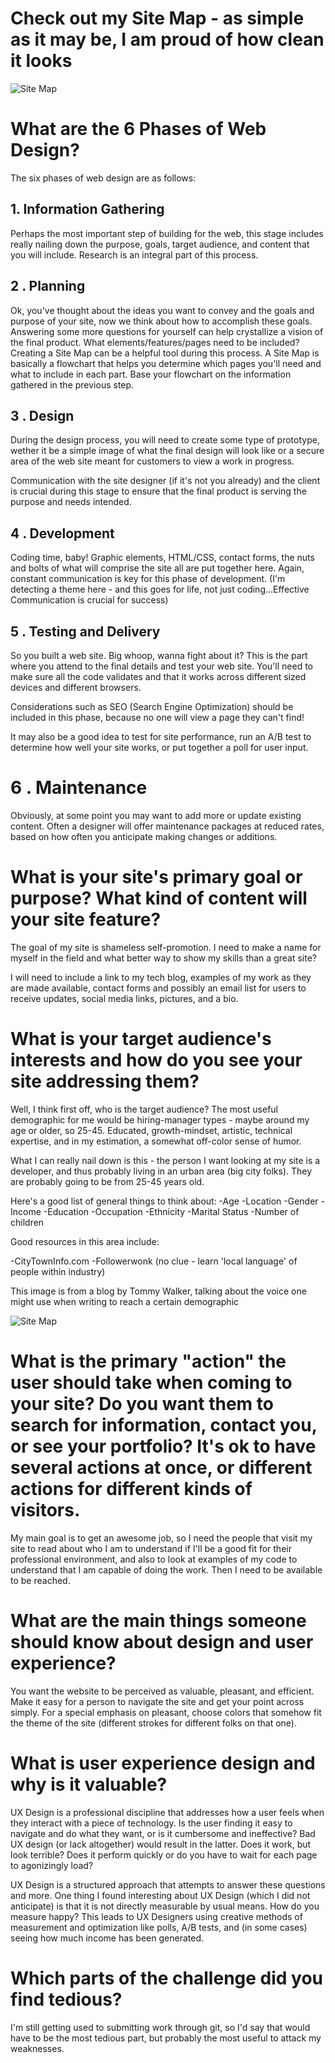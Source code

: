 # Check out my Site Map - as simple as it may be, I am proud of how clean it looks

![Site Map](week-2/imgs/site-map.png)

# What are the 6 Phases of Web Design?

The six phases of web design are as follows:

## 1. Information Gathering 
Perhaps the most important step of building for the web, this stage includes really nailing down the purpose, goals, target audience, and content that you will include. Research is an integral part of this process. 

## 2 . Planning
Ok, you've thought about the ideas you want to convey and the goals and purpose of your site, now we think about how to accomplish these goals. Answering some more questions for yourself can help crystallize a vision of the final product. What elements/features/pages need to be included? Creating a Site Map can be a helpful tool during this process. A Site Map is basically a flowchart that helps you determine which pages you'll need and what to include in each part. Base your flowchart on the information gathered in the previous step. 

## 3 . Design
During the design process, you will need to create some type of prototype, wether it be a simple image of what the final design will look like or a secure area of the web site meant for customers to view a work in progress. 

Communication with the site designer (if it's not you already) and the client is crucial during this stage to ensure that the final product is serving the purpose and needs intended.

## 4 . Development
Coding time, baby! Graphic elements, HTML/CSS, contact forms, the nuts and bolts of what will comprise the site all are put together here. Again, constant communication is key for this phase of development. (I'm detecting a theme here - and this goes for life, not just coding...Effective Communication is crucial for success)

## 5 . Testing and Delivery
So you built a web site. Big whoop, wanna fight about it? This is the part where you attend to the final details and test your web site. You'll need to make sure all the code validates and that it works across different sized devices and different browsers. 

Considerations such as SEO (Search Engine Optimization) should be included in this phase, because no one will view a page they can't find!

It may also be a good idea to test for site performance, run an A/B test to determine how well your site works, or put together a poll for user input.  

# 6 . Maintenance
Obviously, at some point you may want to add more or update existing content. Often a designer  will offer maintenance packages at reduced rates, based on how often you anticipate making changes or additions.

# What is your site's primary goal or purpose? What kind of content will your site feature?
The goal of my site is shameless self-promotion. I need to make a name for myself in the field and what better way to show my skills than a great site? 

I will need to include a link to my tech blog, examples of my work as they are made available, contact forms and possibly an email list for users to receive updates, social media links, pictures, and a bio. 

# What is your target audience's interests and how do you see your site addressing them?
Well, I think first off, who is the target audience? The most useful demographic for me would be hiring-manager types - maybe around my age or older, so 25-45. Educated, growth-mindset, artistic, technical expertise, and in my estimation, a somewhat off-color sense of humor. 

What I can really nail down is this - the person I want looking at my site is a developer, and thus probably living in an urban area (big city folks). They are probably going to be from 25-45 years old. 

Here's a good list of general things to think about:
-Age
-Location
-Gender
-Income
-Education
-Occupation
-Ethnicity
-Marital Status
-Number of children

Good resources in this area include:

-CityTownInfo.com
-Followerwonk (no clue - learn 'local language' of people within industry)

This image is from a blog by Tommy Walker, talking about the voice one might use when writing to reach a certain demographic

![Site Map](week-2/imgs/brandarch.gif)

# What is the primary "action" the user should take when coming to your site? Do you want them to search for information, contact you, or see your portfolio? It's ok to have several actions at once, or different actions for different kinds of visitors.

My main goal is to get an awesome job, so I need the people that visit my site to read about who I am to understand if I'll be a good fit for their professional environment, and also to look at examples of my code to understand that I am capable of doing the work. Then I need to be available to be reached.

# What are the main things someone should know about design and user experience?
You want the website to be perceived as valuable, pleasant, and efficient. Make it easy for a person to navigate the site and get your point across simply. For a special emphasis on pleasant, choose colors that somehow fit the theme of the site (different strokes for different folks on that one). 

# What is user experience design and why is it valuable?
UX Design is a professional discipline that addresses how a user feels when they interact with a piece of technology. Is the user finding it easy to navigate and do what they want, or is it cumbersome and ineffective? Bad UX design (or lack altogether) would result in the latter. Does it work, but look terrible? Does it perform quickly or do you have to wait for each page to agonizingly load?

UX Design is a structured approach that attempts to answer these questions and more. One thing I found interesting about UX Design (which I did not anticipate) is that it is not directly measurable by usual means. How do you measure happy?
This leads to UX Designers using creative methods of measurement and optimization like polls, A/B tests, and (in some cases) seeing how much income has been generated.

# Which parts of the challenge did you find tedious?
I'm still getting used to submitting work through git, so I'd say that would have to be the most tedious part, but probably the most useful to attack my weaknesses.  
